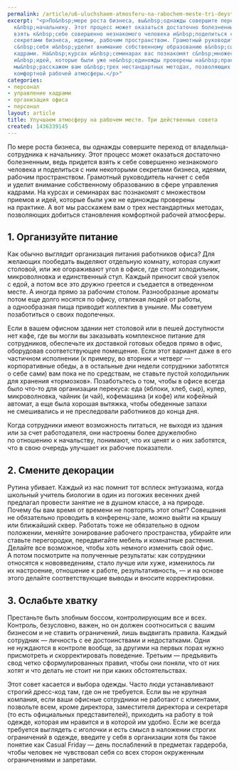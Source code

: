 ```yaml
---
permalink: /article/u6-uluchshaem-atmosferu-na-rabochem-meste-tri-deystvennyh-soveta
excerpt: "<p>По&nbsp;мере роста бизнеса, вы&nbsp;однажды совершите переход от&nbsp;владельца-сотрудника
  к&nbsp;начальнику. Этот процесс может оказаться достаточно болезненным, ведь придется
  взять к&nbsp;себе совершенно незнакомого человека и&nbsp;поделиться с&nbsp;ним некоторыми
  секретами бизнеса, идеями, рабочим пространством. Грамотный руководитель начнет
  с&nbsp;себя и&nbsp;уделит внимание собственному образованию в&nbsp;сфере управления
  кадрами. На&nbsp;курсах и&nbsp;семинарах вас познакомят с&nbsp;множеством приемов
  и&nbsp;идей, которые были уже не&nbsp;единожды проверены на&nbsp;практике. А&nbsp;вот
  мы&nbsp;расскажем вам о&nbsp;трех нестандартных методах, позволяющих добиться становления
  комфортной рабочей атмосферы.</p>"
categories:
- персонал
- управление кадрами
- организация офиса
- персонал
layout: article
title: Улучшаем атмосферу на рабочем месте. Три действенных совета
created: 1436339145
---
```

<p>По&nbsp;мере роста бизнеса, вы&nbsp;однажды совершите переход от&nbsp;владельца-сотрудника к&nbsp;начальнику. Этот процесс может оказаться достаточно болезненным, ведь придется взять к&nbsp;себе совершенно незнакомого человека и&nbsp;поделиться с&nbsp;ним некоторыми секретами бизнеса, идеями, рабочим пространством. Грамотный руководитель начнет с&nbsp;себя и&nbsp;уделит внимание собственному образованию в&nbsp;сфере управления кадрами. На&nbsp;курсах и&nbsp;семинарах вас познакомят с&nbsp;множеством приемов и&nbsp;идей, которые были уже не&nbsp;единожды проверены на&nbsp;практике. А&nbsp;вот мы&nbsp;расскажем вам о&nbsp;трех нестандартных методах, позволяющих добиться становления комфортной рабочей атмосферы.</p>
<h2>1. Организуйте питание</h2>
<p>Как обычно выглядит организация питания работников офиса? Для желающих пообедать выделяют отдельную комнату, которая служит столовой, или&nbsp;же огораживают угол в&nbsp;офисе, где стоит холодильник, микроволновка и&nbsp;единственный стул. Каждый приносит свой узелок с&nbsp;едой, а&nbsp;потом все это дружно греется и&nbsp;съедается в&nbsp;отведенном месте. А&nbsp;иногда прямо за&nbsp;рабочим столом. Разнообразные ароматы потом еще долго носятся по&nbsp;офису, отвлекая людей от&nbsp;работы, а&nbsp;однообразная пища приводит коллектив в&nbsp;уныние. Мы&nbsp;советуем позаботиться о&nbsp;своих подопечных. </p>
<p>Если в&nbsp;вашем офисном здании нет столовой или в&nbsp;пешей доступности нет кафе, где вы&nbsp;могли вы&nbsp;заказывать комплексное питание для сотрудников, обеспечьте их&nbsp;доставкой готовых обедов прямо в&nbsp;офис, оборудовав соответствующее помещение. Если этот вариант даже в&nbsp;его частичном исполнении (к&nbsp;примеру, во&nbsp;вторник и&nbsp;четверг&nbsp;— корпоративные обеды, а&nbsp;в&nbsp;остальные дни недели сотрудники заботятся о&nbsp;себе сами) вам пока не&nbsp;по&nbsp;средствам, не&nbsp;ставьте пустой холодильник для хранения «тормозков». Позаботьтесь о&nbsp;том, чтобы в&nbsp;офисе всегда было что-то для организации перекуса: еда (яблоки, хлеб, сыр), кулер, микроволновка, чайник (и&nbsp;чай), кофемашина (и&nbsp;кофе) или кофейный автомат, а&nbsp;еще была хорошая вытяжка, чтобы обеденные запахи не&nbsp;смешивались и&nbsp;не&nbsp;преследовали работников до&nbsp;конца дня. </p>
<p>Когда сотрудники имеют возможность питаться, не&nbsp;выходя из&nbsp;здания или за&nbsp;счет работодателя, они настроены более дружелюбно по&nbsp;отношению к&nbsp;начальству, понимают, что их&nbsp;ценят и&nbsp;о&nbsp;них заботятся, что в&nbsp;свою очередь улучшает их&nbsp;рабочие показатели.</p>
<h2>2. Смените декорации</h2>
<p>Рутина убивает. Каждый из&nbsp;нас помнит тот всплеск энтузиазма, когда школьный учитель биологии в&nbsp;один из&nbsp;погожих весенних дней предлагал провести занятие не&nbsp;в&nbsp;душном классе, а&nbsp;на&nbsp;природе. Почему&nbsp;бы вам время от&nbsp;времени не&nbsp;повторять этот опыт? Совещания не&nbsp;обязательно проводить в&nbsp;конференц-зале, можно выйти на&nbsp;крышу или ближайший сквер. Работать тоже не&nbsp;обязательно в&nbsp;одном положении, меняйте зонирование рабочего пространства, убирайте или ставьте перегородки, передвигайте мебель и&nbsp;комнатные растения. Делайте все возможное, чтобы хоть немного изменить свой офис. А&nbsp;потом посмотрите на&nbsp;полученные результаты: как сотрудники относятся к&nbsp;нововведениям, стало лучше или хуже, изменилось&nbsp;ли их&nbsp;настроение, отношение к&nbsp;работе, результативность,&nbsp;— и&nbsp;на&nbsp;основе этого делайте соответствующие выводы и&nbsp;вносите корректировки.</p>
<h2>3. Ослабьте хватку</h2>
<p>Престаньте быть злобным боссом, контролирующим все и&nbsp;всех. Контроль, безусловно, важен, но&nbsp;он&nbsp;должен соотноситься с&nbsp;вашим бизнесом и&nbsp;не&nbsp;ставить ограничений, лишь выдвигать правила. Каждый сотрудник&nbsp;— личность с&nbsp;ее&nbsp;достоинствами и&nbsp;недостатками. Одни не&nbsp;нуждаются в&nbsp;контроле вообще, за&nbsp;другими на&nbsp;первых порах нужно присмотреть и&nbsp;скорректировать поведение. Третьим&nbsp;— предъявить свод четко сформулированных правил, чтобы они поняли, что от&nbsp;них хотят и&nbsp;что делать не&nbsp;стоит ни&nbsp;при каких обстоятельствах. </p>
<p>Этот совет касается и&nbsp;выбора одежды. Часто люди устанавливают строгий дресс-код там, где он&nbsp;не&nbsp;требуется. Если вы&nbsp;не&nbsp;крупная компания, если ваши офисные сотрудники не&nbsp;работают с&nbsp;клиентами, позвольте всем, кроме директора, заместителя директора и&nbsp;секретаря (то&nbsp;есть официальных представителей), приходить на&nbsp;работу в&nbsp;той одежде, которая им&nbsp;нравится и&nbsp;в&nbsp;которой им&nbsp;удобно. Если&nbsp;же всегда требуется выглядеть с&nbsp;иголочки и&nbsp;есть смысл в&nbsp;наложении строгих ограничений в&nbsp;одежде, введите у&nbsp;себя в&nbsp;организации хотя&nbsp;бы такое понятие как Casual Friday&nbsp;— день послаблений в&nbsp;предметах гардероба, чтобы человек не&nbsp;чувствовал себя со&nbsp;всех сторон окруженным ограничениями и&nbsp;запретами. </p>

